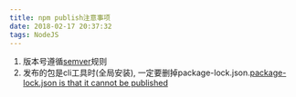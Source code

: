 ```yaml
---
title: npm publish注意事项
date: 2018-02-17 20:37:32
tags: NodeJS
---
```


1. 版本号遵循[semver](https://github.com/npm/node-semver#readme)规则
2. 发布的包是cli工具时(全局安装), 一定要删掉package-lock.json.[package-lock.json is that it cannot be published](https://docs.npmjs.com/files/package-lock.json)
